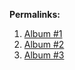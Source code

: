 **Permalinks:**

1. [Album #1](http://www.xiuren.org/mygirl-039.html)
2. [Album #2](http://www.xiuren.org/XiuRen-N00971.html)
3. [Album #3](http://www.xiuren.org/XiuRen-N00977.html)
